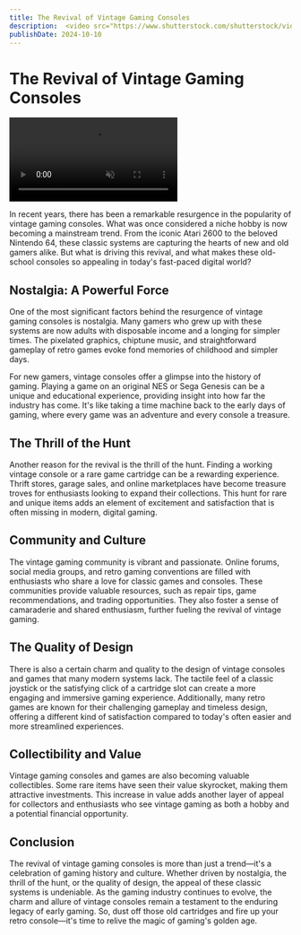 ```yaml
---
title: The Revival of Vintage Gaming Consoles
description:  <video src="https://www.shutterstock.com/shutterstock/videos/3589664137/preview/stock-footage-hong-kong-china-shoppers-walk-past-a-poster-showcasing-the-apple-vision-pro-apple.webm"  controls muted> muted</video> Exploring the resurgence of interest in vintage gaming consoles and what makes them so appealing today.
publishDate: 2024-10-10
---
```

# The Revival of Vintage Gaming Consoles

 <video src="https://www.shutterstock.com/shutterstock/videos/3589664137/preview/stock-footage-hong-kong-china-shoppers-walk-past-a-poster-showcasing-the-apple-vision-pro-apple.webm"  controls autoplay muted> muted</video>

In recent years, there has been a remarkable resurgence in the popularity of vintage gaming consoles. What was once considered a niche hobby is now becoming a mainstream trend. From the iconic Atari 2600 to the beloved Nintendo 64, these classic systems are capturing the hearts of new and old gamers alike. But what is driving this revival, and what makes these old-school consoles so appealing in today's fast-paced digital world?

## Nostalgia: A Powerful Force
One of the most significant factors behind the resurgence of vintage gaming consoles is nostalgia. Many gamers who grew up with these systems are now adults with disposable income and a longing for simpler times. The pixelated graphics, chiptune music, and straightforward gameplay of retro games evoke fond memories of childhood and simpler days.

For new gamers, vintage consoles offer a glimpse into the history of gaming. Playing a game on an original NES or Sega Genesis can be a unique and educational experience, providing insight into how far the industry has come. It's like taking a time machine back to the early days of gaming, where every game was an adventure and every console a treasure.

## The Thrill of the Hunt
Another reason for the revival is the thrill of the hunt. Finding a working vintage console or a rare game cartridge can be a rewarding experience. Thrift stores, garage sales, and online marketplaces have become treasure troves for enthusiasts looking to expand their collections. This hunt for rare and unique items adds an element of excitement and satisfaction that is often missing in modern, digital gaming.

## Community and Culture
The vintage gaming community is vibrant and passionate. Online forums, social media groups, and retro gaming conventions are filled with enthusiasts who share a love for classic games and consoles. These communities provide valuable resources, such as repair tips, game recommendations, and trading opportunities. They also foster a sense of camaraderie and shared enthusiasm, further fueling the revival of vintage gaming.

## The Quality of Design
There is also a certain charm and quality to the design of vintage consoles and games that many modern systems lack. The tactile feel of a classic joystick or the satisfying click of a cartridge slot can create a more engaging and immersive gaming experience. Additionally, many retro games are known for their challenging gameplay and timeless design, offering a different kind of satisfaction compared to today's often easier and more streamlined experiences.

## Collectibility and Value
Vintage gaming consoles and games are also becoming valuable collectibles. Some rare items have seen their value skyrocket, making them attractive investments. This increase in value adds another layer of appeal for collectors and enthusiasts who see vintage gaming as both a hobby and a potential financial opportunity.

## Conclusion
The revival of vintage gaming consoles is more than just a trend—it's a celebration of gaming history and culture. Whether driven by nostalgia, the thrill of the hunt, or the quality of design, the appeal of these classic systems is undeniable. As the gaming industry continues to evolve, the charm and allure of vintage consoles remain a testament to the enduring legacy of early gaming. So, dust off those old cartridges and fire up your retro console—it's time to relive the magic of gaming's golden age.